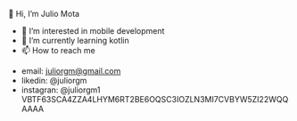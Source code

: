 👋 Hi, I’m Julio Mota
- 👀 I’m interested in mobile development
- 🌱 I’m currently learning kotlin
- 📫 How to reach me 
* email: juliorgm@gmail.com
* likedin: @juliorgm
* instagran: @juliorgm1
VBTF63SCA4ZZA4LHYM6RT2BE6OQSC3IOZLN3MI7CVBYW5ZI22WQQAAAA



